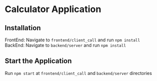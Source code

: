 # Calculator Application 

## Installation 

FrontEnd: Navigate to `frontend/client_call` and run `npm install`
<br>
BackEnd: Navigate to `backend/server` and run `npm install`

## Start the Application 

Run `npm start` at `frontend/client_call` and `backend/server` directories
